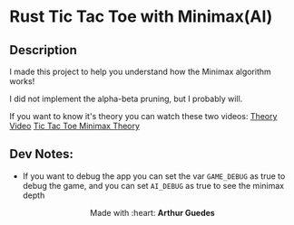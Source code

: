 # Rust Tic Tac Toe with Minimax(AI)

## Description
I made this project to help you understand how the Minimax algorithm works!

I did not implement the alpha-beta pruning, but I probably will.

If you want to know it's theory you can watch these two videos: [Theory Video](https://www.youtube.com/watch?v=l-hh51ncgDI) [Tic Tac Toe Minimax Theory](https://youtu.be/trKjYdBASyQ)


## Dev Notes:
- If you want to debug the app you can set the var ``` GAME_DEBUG ``` as true to debug the game, and you can set ``` AI_DEBUG ``` as true to see the minimax depth

<p align="center">Made with :heart: <strong>Arthur Guedes</strong></p>